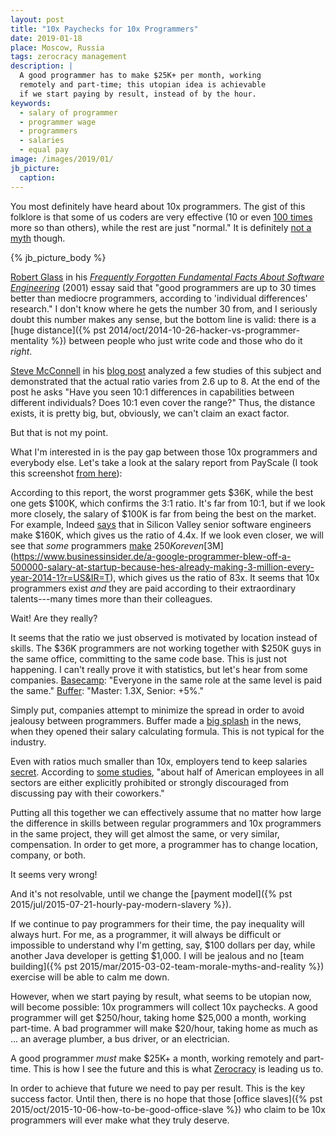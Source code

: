 ```yaml
---
layout: post
title: "10x Paychecks for 10x Programmers"
date: 2019-01-18
place: Moscow, Russia
tags: zerocracy management
description: |
  A good programmer has to make $25K+ per month, working
  remotely and part-time; this utopian idea is achievable
  if we start paying by result, instead of by the hour.
keywords:
  - salary of programmer
  - programmer wage
  - programmers
  - salaries
  - equal pay
image: /images/2019/01/
jb_picture:
  caption:
---
```


You most definitely have heard about 10x programmers. The gist of this
folklore is that some of us coders are very effective (10 or even
[100 times](http://antirez.com/news/112) more so
than others), while the rest are just "normal." It is definitely
[not a myth](https://www.ybrikman.com/writing/2013/09/29/the-10x-developer-is-not-myth/) though.


<!--more-->

{% jb_picture_body %}

[Robert Glass](https://en.wikipedia.org/wiki/Robert_L._Glass) in his
[_Frequently Forgotten Fundamental Facts About Software Engineering_](https://ieeexplore.ieee.org/document/922739/) (2001)
essay said that
"good programmers are up to 30 times better than
mediocre programmers, according to 'individual differences' research."
I don't know where he gets the number 30 from, and I seriously
doubt this number makes any sense, but the bottom line is valid:
there is a [huge distance]({% pst 2014/oct/2014-10-26-hacker-vs-programmer-mentality %})
between people who just write code and those who do it _right_.

[Steve McConnell](https://en.wikipedia.org/wiki/Steve_McConnell)
in his [blog post](https://www.construx.com/blog/productivity-variations-among-software-developers-and-teams-the-origin-of-10x/)
analyzed a few studies of this subject and demonstrated that the actual
ratio varies from 2.6 up to 8. At the end of the post he asks
"Have you seen 10:1 differences in capabilities between different individuals?
Does 10:1 even cover the range?" Thus, the distance exists, it is pretty big,
but, obviously, we can't claim an exact factor.

But that is not my point.

What I'm interested in is the pay gap between those 10x programmers
and everybody else. Let's take a look at the salary report from PayScale
(I took this screenshot [from here](https://www.payscale.com/research/US/Job=Computer_Programmer/Salary)):

According to this report, the worst programmer gets $36K, while the best
one gets $100K, which confirms the 3:1 ratio. It's far from 10:1, but if
we look more closely, the salary of $100K is far from being the best on the market.
For example, Indeed [says](https://spectrum.ieee.org/view-from-the-valley/at-work/tech-careers/what-silicon-valley-tech-jobs-pay-the-highest-salaries)
that in Silicon Valley senior software engineers make $160K, which
gives us the ratio of 4.4x. If we look even closer, we will see that
_some_ programmers [make](https://www.cnet.com/news/silicon-valley-talent-wars-engineers-come-get-your-250k-salary/)
$250K or even
[$3M](https://www.businessinsider.de/a-google-programmer-blew-off-a-500000-salary-at-startup-because-hes-already-making-3-million-every-year-2014-1?r=US&IR=T),
which gives us the ratio of 83x. It seems that 10x programmers exist
_and_ they are paid according to their extraordinary talents---many times
more than their colleagues.

Wait! Are they really?

It seems that the ratio we just observed is motivated by location instead
of skills. The $36K programmers are not working together with $250K guys
in the same office, committing to the same code base. This is just not happening.
I can't really prove it with statistics, but let's hear from some companies.
[Basecamp](https://m.signalvnoise.com/how-we-pay-people-at-basecamp-f1d04f4f194b):
"Everyone in the same role at the same level is paid the same."
[Buffer](https://open.buffer.com/introducing-open-salaries-at-buffer-including-our-transparent-formula-and-all-individual-salaries/):
"Master: 1.3X, Senior: +5%."

Simply put, companies attempt to minimize the spread in order to avoid
jealousy between programmers.
Buffer made a [big splash](http://www.inc.com/jeff-haden/inside-buffer-company-complete-transparency.html)
in the news, when they opened their salary calculating formula.
This is not typical for the industry.

Even with ratios much smaller than 10x, employers tend to keep salaries
[secret](https://www.forbes.com/sites/davidburkus/2016/02/02/why-do-we-keep-salaries-secret/).
According to [some studies](https://www.theatlantic.com/business/archive/2014/07/when-the-boss-says-dont-tell-your-coworkers-how-much-you-get-paid/374467/),
"about half of American employees in all sectors are either explicitly
prohibited or strongly discouraged from discussing pay with their coworkers."

Putting all this together we can effectively assume that no matter how
large the difference in skills between regular programmers and 10x programmers
in the same project, they will get almost the same, or very similar, compensation.
In order to get more, a programmer has to change location, company,
or both.

It seems very wrong!

And it's not resolvable, until we change the
[payment model]({% pst 2015/jul/2015-07-21-hourly-pay-modern-slavery %}).

If we continue to pay programmers for their time, the pay inequality will always hurt.
For me, as a programmer, it will always be difficult or impossible to understand
why I'm getting, say, $100 dollars per day, while another Java developer
is getting $1,000. I will be jealous and no
[team building]({% pst 2015/mar/2015-03-02-team-morale-myths-and-reality %})
exercise will be able to calm me down.

However, when we start paying by result, what seems to be utopian now, will
become possible: 10x programmers will collect 10x paychecks. A good programmer
will get $250/hour, taking home $25,000 a month, working part-time. A bad
programmer will make $20/hour, taking home as much as ... an average plumber,
a bus driver, or an electrician.

A good programmer _must_ make $25K+ a month, working remotely and part-time.
This is how I see the future and this is what
[Zerocracy](https://www.zerocracy.com) is leading us to.

In order to achieve that future we need to pay per result. This is the key
success factor. Until then, there is no hope that those
[office slaves]({% pst 2015/oct/2015-10-06-how-to-be-good-office-slave %}) who
claim to be 10x programmers will ever make what they truly deserve.


